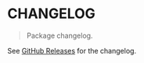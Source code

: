 # CHANGELOG

> Package changelog.

See [GitHub Releases](https://github.com/stdlib-js/stats-base-nanmaxabs/releases) for the changelog.
